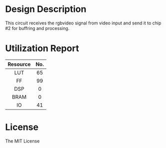 # Design Description

This circuit receives the rgbvideo signal from video input and send it to chip #2 for buffring and processing.


# Utilization Report

|Resource| No.|
|:---:|:---:|
|LUT|65|
|FF|99|
|DSP|0|
|BRAM|0|
|IO|41|

# License
The MIT License
